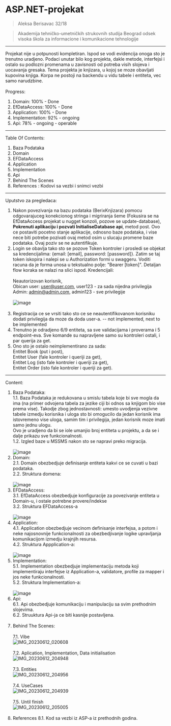 # ASP.NET-projekat
<blockquote>Aleksa Berisavac 32/18</blockquote>

<blockquote>Akademija tehničko-umetničkih strukovnih studija Beograd odsek visoka škola za informacione i komunikacione tehnologije</blockquote>

<hr></hr>

Projekat nije u potpunosti kompletiran. Ispod se vodi evidencija onoga sto je trenutno uradjeno.
Podaci unutar bilo kog projekta, dakle metode, interfejsi i ostalo su podlozni promenama u zavisnosti od potreba visih slojeva i uocavanja gresaka.
Tema projekta je knjizara, u kojoj se moze obavljati kupovina knjiga. Korpa ne postoji na backendu u vidu tabele i entiteta, vec samo narudzbine. </br></br>
Progress:
1. Domain: 100% - Done
2. EfDataAccess: 100% - Done
3. Application: 100% - Done
4. Implementation: 92% - ongoing
5. Api: 78% - ongoing - operable

<hr></hr>

Table Of Contents:
1. Baza Podataka
2. Domain
3. EFDataAccess
4. Application
5. Implementation
6. Api
7. Behind The Scenes
8. References : Kodovi sa vezbi i snimci vezbi

<hr></hr>

Uputstvo za pregledaca: </br>
1. Nakon povezivanja na bazu podataka (BerixKnjizara) pomocu odgovarajuceg konekcionog stringa i migriranja šeme (Fokusira se na EfDataAccess projekat u nugget konzoli, pozove se update-database), <b>Pokrenuti aplikaciju i pozvati InitialiseDatabase api</b>, metod post. Ovo ce postaviti pocetno stanje aplikacije, odnosno baze podataka, i vise nece biti potrebe pozivati ovaj metod osim u slucaju promene baze podataka. Ovaj poziv se ne autentifikuje.
2. Login se obavlja tako sto se pozove Token kontroler i prosledi se objekat sa kredencijalima: {email: [email], password: [password]}. Zatim se taj token iskopira i nalepi se u Authorization formi u swaggeru. Voditi racuna da je forma unosa u tekstualno polje: "Bearer [token]". Detaljan flow koraka se nalazi na slici ispod. Kredencijali: </br></br>Neautorizovan korisnik, </br>Obican user: user@user.com, user123 - za sada nijedna privilegija </br>Admin: admin@admin.com, admin123 - sve privilegije</br></br>
![image](https://github.com/AlexB96-git/ASP.NET-projekat/assets/112824193/b1ea152e-4ced-4947-aff0-86846bd5ab34)</br></br>
3. Registracija ce se vrsiti tako sto ce se neautentifikovanom korisniku dodati privilegija da moze da doda user-a. -- not implemented, next to be implemented</br>
4. Trenutno je odradjeno 6/9 entiteta, sa sve validacijama i proverama i 5 endpoint-eva. Sve komande su napravljene samo su kontroleri ostali, i par querija za get.
5. Ono sto je ostalo neimplementirano za sada: </br>Entitet Book (put i post), </br>Entitet User (fale kontroler i queriji za get), </br>Entitet Log (isto fale kontroler i queriji za get), </br>Entitet Order (isto fale kontroler i queriji za get).

<hr></hr>

Content:
1. Baza Podataka:</br>
1.1. Baza Podataka je redukovana u smislu tabela koje bi sve mogla da ima (na primer odvojena tabela za jezike ciji bi odnos sa knjigom bio vise prema vise). Takodje zbog jednostavnosti: umesto uvodjenja vezivne tabele izmedju korisnika i uloga sto bi omogucilo da jedan korisnik ima istovremeno vise uloga, samim tim i privilegija, jedan korisnik moze imati samo jednu ulogu.</br>
Ovo je uradjeno da bi se iole umanjio broj entiteta u projektu, a da se i dalje prikazu sve funkcionalnosti.</br>
1.2. Izgled baze u MSSMS nakon sto se napravi preko migracija.</br></br>
![image](https://github.com/AlexB96-git/ASP.NET-projekat/assets/112824193/4db951ab-f3c4-4368-bd00-da76a2b9d303)
2. Domain:</br>
2.1. Domain obezbedjuje definisanje entiteta kakvi ce se cuvati u bazi podataka.</br>
2.2. Struktura domena: </br></br>
![image](https://github.com/AlexB96-git/ASP.NET-projekat/assets/112824193/6133f456-d86c-49d7-b0c9-4308b4c98a2e)
3. EFDataAccess: </br>
3.1. EfDataAccess obezbedjuje konfiguracije za povezivanje entiteta u Domain-u, i ostale potrebne provere/indekse</br>
3.2. Struktura EFDataAccess-a</br></br>
![image](https://github.com/AlexB96-git/ASP.NET-projekat/assets/112824193/d82d6520-e9b4-4158-83fe-6595dc273287)
4. Application:</br>
4.1. Application obezbedjuje vecinom definisanje interfejsa, a potom i neke najosnovnije funkcionalnosti za obezbedjivanje logike upravljanja komunikacijom izmedju krajnjih resursa.</br>
4.2. Struktura Appplication-a:</br></br>
![image](https://github.com/AlexB96-git/ASP.NET-projekat/assets/112824193/d6c8017f-c8a0-431d-ad38-b212cb501170)
5. Implementation:</br>
5.1. Implementation obezbedjuje implementaciju metoda koji implementiraju interfejse iz Application-a, validatore, profile za mapper i jos neke funkcionalnosti.</br>
5.2. Struktura Implementation-a:</br></br>
![image](https://github.com/AlexB96-git/ASP.NET-projekat/assets/112824193/8b73a6b8-6bc2-460d-a998-f7a26e6316e2)
6. Api:</br>
6.1. Api obezbedjuje komunikaciju i manipulaciju sa svim prethodnim slojevima.</br>
6.2. Struuktura Api-ja ce biti kasnije postavljena.</br></br>
7. Behind The Scenes:</br></br>
7.1. Vibe</br>
![IMG_20230612_020608](https://github.com/AlexB96-git/ASP.NET-projekat/assets/112824193/38c99344-84f3-4f9b-9504-c4b9ba9a4cf5)</br></br>
7.2. Aplication, Implementation, Data initialisation</br>
![IMG_20230612_204948](https://github.com/AlexB96-git/ASP.NET-projekat/assets/112824193/191a045c-9745-4e7d-b4ca-192c760f5024)</br></br>
7.3. Entities</br>
![IMG_20230612_204956](https://github.com/AlexB96-git/ASP.NET-projekat/assets/112824193/f6727ccf-bd2f-462d-b9a2-43377e28a891)</br></br>
7.4. UseCases</br>
![IMG_20230612_204939](https://github.com/AlexB96-git/ASP.NET-projekat/assets/112824193/b0390af9-f4ef-4470-a1eb-47754e58932c)</br></br>
7.5. Until finish</br>
![IMG_20230612_205005](https://github.com/AlexB96-git/ASP.NET-projekat/assets/112824193/c4d56a79-2383-4fba-95a4-f2a16fc6b83a)</br></br>
8. References
8.1. Kod sa vezbi iz ASP-a iz prethodnih godina.


